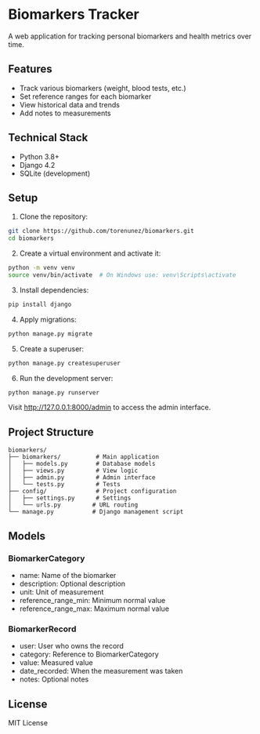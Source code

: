 # Biomarkers Tracker

A web application for tracking personal biomarkers and health metrics over time.

## Features

- Track various biomarkers (weight, blood tests, etc.)
- Set reference ranges for each biomarker
- View historical data and trends
- Add notes to measurements

## Technical Stack

- Python 3.8+
- Django 4.2
- SQLite (development)

## Setup

1. Clone the repository:
```bash
git clone https://github.com/torenunez/biomarkers.git
cd biomarkers
```

2. Create a virtual environment and activate it:
```bash
python -m venv venv
source venv/bin/activate  # On Windows use: venv\Scripts\activate
```

3. Install dependencies:
```bash
pip install django
```

4. Apply migrations:
```bash
python manage.py migrate
```

5. Create a superuser:
```bash
python manage.py createsuperuser
```

6. Run the development server:
```bash
python manage.py runserver
```

Visit http://127.0.0.1:8000/admin to access the admin interface.

## Project Structure

```
biomarkers/
├── biomarkers/          # Main application
│   ├── models.py        # Database models
│   ├── views.py         # View logic
│   ├── admin.py         # Admin interface
│   └── tests.py         # Tests
├── config/              # Project configuration
│   ├── settings.py      # Settings
│   └── urls.py         # URL routing
└── manage.py           # Django management script
```

## Models

### BiomarkerCategory
- name: Name of the biomarker
- description: Optional description
- unit: Unit of measurement
- reference_range_min: Minimum normal value
- reference_range_max: Maximum normal value

### BiomarkerRecord
- user: User who owns the record
- category: Reference to BiomarkerCategory
- value: Measured value
- date_recorded: When the measurement was taken
- notes: Optional notes

## License

MIT License